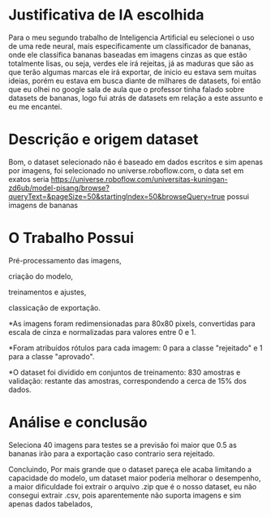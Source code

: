 # Justificativa de IA escolhida

Para o meu segundo trabalho de Inteligencia Artificial eu selecionei o uso de uma rede neural, mais especificamente um classificador de bananas, onde ele classifica bananas baseadas em imagens cinzas as que estão totalmente lisas, ou seja, verdes ele irá rejeitas, já as maduras que são as que terão algumas marcas ele irá exportar, de inicio eu estava sem muitas ideias, porém eu estava em busca diante de milhares de datasets, foi então que eu olhei no google sala de aula que o professor tinha falado sobre datasets de bananas, logo fui atrás de datasets em relação a este assunto e eu me  encantei.


# Descrição e origem dataset

Bom, o dataset selecionado não é baseado em dados escritos e sim apenas por imagens, foi selecionado no universe.roboflow.com, o data set em exatos seria https://universe.roboflow.com/universitas-kuningan-zd6ub/model-pisang/browse?queryText=&pageSize=50&startingIndex=50&browseQuery=true possui imagens de bananas

# O Trabalho Possui
Pré-processamento das imagens,

criação do modelo,

treinamentos e ajustes,

classicação de exportação.

*As imagens foram redimensionadas para 80x80 pixels, convertidas para escala de cinza e normalizadas para valores entre 0 e 1.

*Foram atribuídos rótulos para cada imagem: 0 para a classe "rejeitado" e 1 para a classe "aprovado".

*O dataset foi dividido em conjuntos de treinamento: 830 amostras e validação: restante das amostras, correspondendo a cerca de 15% dos dados.


# Análise e conclusão

Seleciona 40 imagens para testes se a previsão foi maior que 0.5 as bananas irão para a exportação caso contrario sera rejeitado.

Concluindo, Por mais grande que o dataset pareça ele acaba limitando a capacidade do modelo, um dataset maior poderia melhorar o desempenho,
a maior dificuldade foi extrair o arquivo .zip que é o nosso dataset, eu não consegui extrair .csv, pois aparentemente não suporta imagens e sim apenas dados tabelados,





